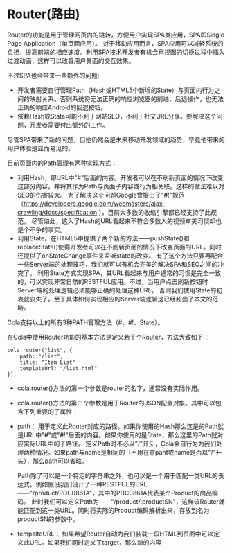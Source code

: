 # Router(路由)

Router的功能是用于管理网页内的跳转，方便用户实现SPA类应用，SPA即Single Page Application（单页面应用）。
对于移动应用而言，SPA应用可以减轻系统的负担，提高前端的相应速度。利用SPA技术开发者有机会再视图的切换过程中插入过渡动画，这样可以改善用户界面的交互效果。

不过SPA也会带来一些额外的问题:
* 开发者需要自行管理Path（Hash或HTML5中新增的State）与页面内行为之间的映射关系。否则系统将无法正确的响应浏览器的前进、后退操作，也无法正确的响应Android的回退按钮。
* 依赖Hash或State可能不利于网站SEO，不利于社交URL分享。要解决这个问题，开发者需要付出额外的工作。

尽管SPA带来了新的问题，但他仍然会是未来移动开发领域的趋势，毕竟他带来的用户体验是显而易见的。

目前页面内的Path管理有两种实现方式：

* 利用Hash，即URL中"#"后面的内容。开发者可以在不刷新页面的情况下改变这部分内容。并将其作为Path与页面子内容或行为相关联。这样的做法难以对SEO的伤害较大。
 为了解决这个问题Google曾提出了"#!"规范（https://developers.google.com/webmasters/ajax-crawling/docs/specification ），目前大多数的收缩引擎都已经支持了此规范。
 尽管如此，这入了Hash的URL看起来不符合多数人的视频审美习惯却也是个不争的事实。
* 利用State。在HTML5中提供了两个新的方法——pushState()和replaceState()使得开发者可以在不刷新页面的情况下改变页面的URL。同时还提供了onStateChange事件来监听state的改变。
 有了这个方法只要再配合一些Server端的处理技巧，我们就可以有机会完美的解决SPA和SEO之间的冲突了。
 利用State方式实现SPA，其URL看起来与用户通常的习惯是完全一致的，可以实现非常自然的RESTFUL应用。不过，当用户点击刷新按钮时Server端的处理逻辑必须能够正确的处理这种URL，
 否则我们使用State的初衷就丧失了。至于具体如何实现相应的Server端逻辑这已经超出了本文的范畴。
 
Cola支持以上的所有3种PATH管理方法（#、#!、State）。

在Cola中使用Router功能的基本方法是定义若干个Router，方法大致如下：
```
cola.router("list", {
	path: "/list",
	title: "Item List"
	templateUrl: "/list.html"
});
```

* cola.router()方法的第一个参数是router的名字，通常没有实际作用。
* cola.router()方法的第二个参数是用于Router的JSON配置对象。其中可以包含下列重要的子属性：

 * path： 用于定义此Router对应的路径。如果你使用的Hash那么这是的Path就是URL中"#"或"#!"后面的内容。如果你使用的是State，那么这里的Path就对应实际URL中的子路径。
   定义Path时不必以"/"开头，Cola会自行为为我们处理两种情况。如果path与name是相同的（不用在意paht或name是否以"/"开头），那么path可以省略。
   
   Path除了可以是一个特定的字符串之外，也可以是一个用于匹配一类URL的表达式。例如假设我们设计了一种RESTFUL的URL——"/product/PDC0861A"，其中的PDC0861A代表某个Product的商品编码。
   此时我们可以定义Path为——"/product/:productSN"，这样该Router就能匹配到这一类URL。同时将实际的Product编码解析出来，存放到名为productSN的参数中。
   
 * tempalteURL： 如果希望Router自动为我们装载一段HTML到页面中可以定义此URL。如果我们同时定义了target，那么新的内容
